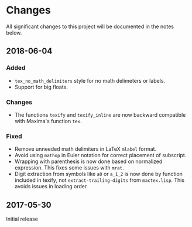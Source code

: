 # Changes

All significant changes to this project will be documented in the notes below.

## 2018-06-04

### Added

-   `tex_no_math_delimiters` style for no math delimeters or labels.
-   Support for big floats.

### Changes

-   The functions `texify` and `texify_inline` are now backward compatible with
    Maxima's function `tex`.

### Fixed

-   Remove unneeded math delimiters in LaTeX `mlabel` format.
-   Avoid using `mathop` in Euler notation for correct placement of subscript.
-   Wrapping with parenthesis is now done based on normalized expression. This
    fixes some issues with `mrat`.
-   Digit extraction from symbols like `a0` or `a_1_2` is now done by function
    included in texify, not `extract-trailing-digits` from  `mactex.lisp`. This
    avoids issues in loading order.

## 2017-05-30

Initial release
